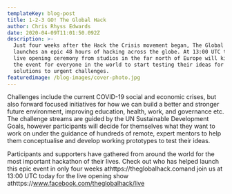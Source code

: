 ```yaml
---
templateKey: blog-post
title: 1-2-3 GO! The Global Hack
author: Chris Rhyss Edwards
date: 2020-04-09T11:01:50.092Z
description: >-
  Just four weeks after the Hack the Crisis movement began, The Global Hack
  launches an epic 48 hours of hacking across the globe. At 13:00 UTC today, the
  live opening ceremony from studios in the far north of Europe will kick-off
  the event for everyone in the world to start testing their ideas for immediate
  solutions to urgent challenges.
featuredimage: /blog-images/cover-photo.jpg
---
```

Challenges include the current COVID-19 social and economic crises, but also forward focused initiatives for how we can build a better and stronger future environment, improving education, health, work, and governance etc. The challenge streams are guided by the UN Sustainable Development Goals, however participants will decide for themselves what they want to work on under the guidance of hundreds of remote, expert mentors to help them conceptualise and develop working prototypes to test their ideas.

Participants and supporters have gathered from around the world for the most important hackathon of their lives. Check out who has helped launch this epic event in only four weeks athttps://theglobalhack.comand join us at 13:00 UTC today for the live opening show athttps://www.facebook.com/theglobalhack/live